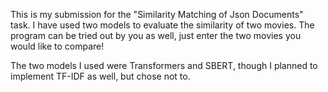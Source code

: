 
This is my submission for the "Similarity Matching of Json Documents" task. I have used two models to evaluate the similarity of two movies.
The program can be tried out by you as well, just enter the two movies you would like to compare!

The two models I used were Transformers and SBERT, though I planned to implement TF-IDF as well, but chose not to.

